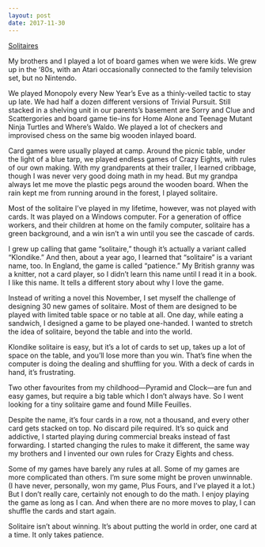 ```yaml
---
layout: post
date: 2017-11-30
---
```


[Solitaires](https://jessdriscoll.itch.io/solitaires)

My brothers and I played a lot of board games when we were kids. We grew up in the ‘80s, with an Atari occasionally connected to the family television set, but no Nintendo.

We played Monopoly every New Year’s Eve as a thinly-veiled tactic to stay up late. We had half a dozen different versions of Trivial Pursuit. Still stacked in a shelving unit in our parents’s basement are Sorry and Clue and Scattergories and board game tie-ins for Home Alone and Teenage Mutant Ninja Turtles and Where’s Waldo. We played a lot of checkers and improvised chess on the same big wooden inlayed board. 

Card games were usually played at camp. Around the picnic table, under the light of a blue tarp, we played endless games of Crazy Eights, with rules of our own making. With my grandparents at their trailer, I learned cribbage, though I was never very good  doing math in my head. But my grandpa always let me move the plastic pegs around the wooden board. When the rain kept me from running around in the forest, I played solitaire.

Most of the solitaire I’ve played in my lifetime, however, was not played with cards. It was played on a Windows computer. For a generation of office workers, and their children at home on the family computer, solitaire has a green background, and a win isn’t a win until you see the cascade of cards.

I grew up calling that game “solitaire,” though it’s actually a variant called “Klondike.” And then, about a year ago, I learned that “solitaire” is a variant name, too. In England, the game is called “patience.” My British granny was a knitter, not a card player, so I didn’t learn this name until I read it in a book. I like this name. It tells a different story about why I love the game.

Instead of writing a novel this November, I set myself the challenge of designing 30 new games of solitaire. Most of them are designed to be played with limited table space or no table at all. One day, while eating a sandwich, I designed a game to be played one-handed. I wanted to stretch the idea of solitaire, beyond the table and into the world.

Klondike solitaire is easy, but it’s a lot of cards to set up, takes up a lot of space on the table, and you’ll lose more than you win. That’s fine when the computer is doing the dealing and shuffling for you. With a deck of cards in hand, it’s frustrating. 

Two other favourites from my childhood—Pyramid and Clock—are fun and easy games, but require a big table which I don’t always have. So I went looking for a tiny solitaire game and found Mille Feuilles. 

Despite the name, it’s four cards in a row, not a thousand, and every other card gets stacked on top. No discard pile required. It’s so quick and addictive, I started playing during commercial breaks instead of fast forwarding. I started changing the rules to make it different, the same way my brothers and I invented our own rules for Crazy Eights and chess.

Some of my games have barely any rules at all. Some of my games are more complicated than others. I’m sure some might be proven unwinnable. (I have never, personally, won my game, Plus Fours, and I’ve played it a lot.) But I don’t really care, certainly not enough to do the math. I enjoy playing the game as long as I can. And when there are no more moves to play, I can shuffle the cards and start again.

Solitaire isn’t about winning. It’s about putting the world in order, one card at a time. It only takes patience.
